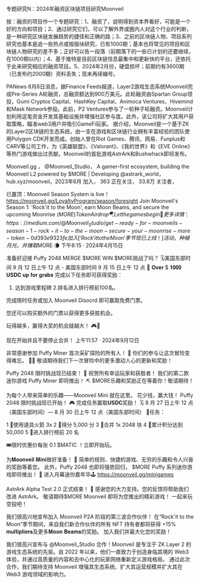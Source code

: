 专题研究N：2024年融资区块链项目研究Moonveil


按：融资的项目作一个专题研究：1、融资了，说明得到资本界看好，可能是一个好的方向和项目；2、通过研究它们，可以了解外界或圈内人对这个行业的判断，是一种研究区块链发展趋势的捷径和正确的路；3、之前的区块链人物、项目系列研究也基本是追一些热点或按版块研究，已有1000期；基本也将常见的项目和区块链人物研究的差不多；正好可以告一段落（前期落下的一些已计划的还要继续，在1000期以内）；4、基于推特是目前区块链信息最集中和更新快的平台，还依托于此来研究相应的融资项目。5、2024年2月份，硬盘损坏；前期约有3600期（已发布约2000期）资料丢失；现未再续编号。

PANews 8月8日消息，据Finance Feeds报道，Layer2游戏生态系统Moonveil完成Pre-Series A轮融资，总融资额达到900万美元。此轮融资由Spartan Group领投，Gumi Cryptos Capital、HashKey Capital、Animoca Ventures、Hivemind 和Mask Network参投。此前，P2 Ventures参与了一轮种子轮融资。Moonveil计划利用这笔资金开发其基础设施并增强社区参与度。此外，该公司将扩大其用户获取策略，瞄准web3用户并吸引GameFi玩家。
据介绍，Moonveil是一个基于ZK的Layer2区块链的生态系统，由一支在游戏和区块链行业拥有丰富经验的团队使用Polygon CDK开发而成。创始人曾在Riot Games、腾讯、网易、Funplus和CARV等公司工作，为《英雄联盟》、《Valorant》、《我的世界》和《EVE Online》等热门游戏做出过贡献。Moonveil的首批游戏AstrArk和Bushwhack即将发布。

Moonveil.gg
，
@Moonveil_Studio，
A gamer-first ecosystem, building the Moonveil L2 powered by $MORE | Developing 
@astrark_world，
hub.xyz/moonveil，2023年6月 加入，
363 正在关注，
33.8万 关注者，


已置顶：Moonveil Season System is live！
https://moonveil.gg/LoyaltyProgram/season/foresight
Join Moonveil's Season 1: 'Rock'it to the Moon', earn Moon Beams, and secure the upcoming Moonrise ($MORE) Token Airdrop 🪂
Let the games begin 🚀
更多详情： https://medium.com/@Moonveil_Studio/get-ready-for-moonveils-season-1-rock-it-to-the-moon-secure-your-moonrise-more-token-0d393e9323fe
加入 ['Rock'it to the Moon' 季节现已上线！] 活动，种植月光，并赚取$MORE 🌘
下午8:15 · 2024年4月15日

准备好迎接 Puffy 2048 MERGE $MORE WIN $MORE挑战了吗？
🗓美国东部时间 9 月 12 日上午 12 点 - 美国东部时间 9 月 15 日上午 12 点
💸  𝐎𝐯𝐞𝐫 $ 𝟏𝟎𝟎𝟎 𝐔𝐒𝐃𝐂 𝐮𝐩 𝐟𝐨𝐫 𝐠𝐫𝐚𝐛𝐬
完成以下任务即可获得奖励：
1. 达到游戏里程碑
2.排名进入排行榜前100名。

完成限时任务或加入 Moonveil Disocrd 即可赢取免费门票。

您还可以购买额外的门票以获得更多获胜机会。

玩得越多，赢得大奖的机会就越大！ 🎮💸

现在开始并且不要停止合并！
上午11:57 · 2024年9月12日

非常感谢参加 Puffy Miner 首次采矿探险的所有人！ 🌟
你们的参与让这次冒险变得难忘。 🙌💎
敬请期待我们下一次冒险中的更多激动人心的更新和奖励！ 

Puffy 2048 限时挑战现已结束！ 🎉
祝贺所有幸运玩家和获胜者！
我们的第二款迷你游戏 Puffy Miner 即将推出！ ⛏️
$MORE乐趣和奖励正在等着你！敬请期待！

为每个人带来简单的乐趣——Moonveil Mini 就在这里。
花少钱，赢大钱！
Puffy 2048 限时挑战现已开始！ 🎮
完成任务赢取𝐔𝐒𝐃𝐂奖励！
🗓 8 月 27 日上午 12 点（美国东部时间）— 8 月 30 日上午 12 点（美国东部时间）
🥇任务：

1 ⃣使用道具火箭 3x
2 ⃣得分 5,000 分
3 ⃣合并 1x 2048 块
4 ⃣累计积分达到 50,000
5 ⃣进入排行榜前 20 名

🎟限时优惠价每张 0.1 $MATIC ！立即开始玩。

为𝐌𝐨𝐨𝐧𝐯𝐞𝐢𝐥 𝐌𝐢𝐧𝐢做好准备！ 🎉
简单的规则、快捷的游戏、无穷的乐趣和令人兴奋的奖励等着您。
此外，Puffy 2048 也即将强势回归， $MORE Puffy 系列迷你游戏即将推出！ 🚀
进入月幕迷你嘉年华🕹️
https://moonveil.gg/minigames

AstrArk Alpha Test 2.0 正式结束！ 🚀
感谢您的大力支持。您的反馈将帮助我们改进 AstrArk。
敬请期待$MORE Moonveil 即将为您推出的精彩游戏！
一起来玩空投吧！

我们很高兴地宣布加入 Moonveil P2A 阶段的第三波合作伙伴！
在“Rock'it to the Moon”季节期间，来自我们新合作伙伴的所有 NFT 持有者都将获得 +15% 𝐦𝐮𝐥𝐭𝐢𝐩𝐥𝐢𝐞𝐫𝐬及更多𝐌𝐨𝐨𝐧 𝐁𝐞𝐚𝐦𝐬的奖励。
加入我们并最大化您的奖励！

我们很高兴宣布与
@Moonveil_Studio
合作！Moonveil 是专注于 ZK Layer 2 的游戏生态系统的先驱。自 2022 年以来，他们一直致力于创造身临其境的 Web3 体验，并通过高质量的内容和去中心化的玩家网络重新定义游戏格局。
通过此次合作，我们期待支持 Moonveil 增强其生态系统、扩大其运营规模并扩大其在 Web3 游戏领域的影响力。

